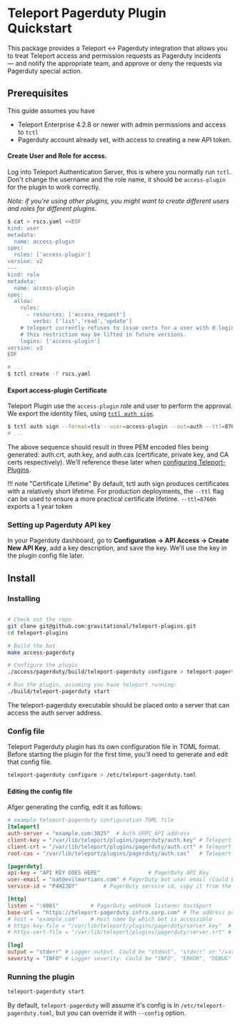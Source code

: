 # Teleport Pagerduty Plugin Quickstart

This package provides a Teleport ↔  Pagerduty integration that allows you to treat Teleport access and permission requests as Pagerduty incidents — and notify the appropriate team, and approve or deny the requests via Pagerduty special action.

## Prerequisites
This guide assumes you have

* Teleport Enterprise 4.2.8 or newer with admin permissions and access to `tctl`
* Pagerduty account already set, with access to creating a new API token. 

#### Create User and Role for access. 
Log into Teleport Authentication Server, this is where you normally run `tctl`. Don't change the username and the role name, it should be `access-plugin` for the plugin to work correctly.

_Note: if you're using other plugins, you might want to create different users and roles for different plugins_.

```bash
$ cat > rscs.yaml <<EOF
kind: user
metadata:
  name: access-plugin
spec:
  roles: ['access-plugin']
version: v2
---
kind: role
metadata:
  name: access-plugin
spec:
  allow:
    rules:
      - resources: ['access_request']
        verbs: ['list','read','update']
    # teleport currently refuses to issue certs for a user with 0 logins,
    # this restriction may be lifted in future versions.
    logins: ['access-plugin']
version: v3
EOF

# ...
$ tctl create -f rscs.yaml
```

#### Export access-plugin Certificate
Teleport Plugin use the `access-plugin` role and user to perform the approval. We export the identity files, using [`tctl auth sign`](https://gravitational.com/teleport/docs/cli-docs/#tctl-auth-sign).

```bash
$ tctl auth sign --format=tls --user=access-plugin --out=auth --ttl=8760h
# ...
```

The above sequence should result in three PEM encoded files being generated: auth.crt, auth.key, and auth.cas (certificate, private key, and CA certs respectively).  We'll reference these later when [configuring Teleport-Plugins](#configuration-file).

!!! note "Certificate Lifetime"
     By default, tctl auth sign produces certificates with a relatively short lifetime. For production deployments, the `--ttl` flag can be used to ensure a more practical certificate lifetime. `--ttl=8760h` exports a 1 year token

### Setting up Pagerduty API key

In your Pagerduty dashboard, go to **Configuration -> API Access -> Create New API Key**, add a key description, and save the key. We'll use the key in the plugin config file later.

## Install

### Installing 

```bash

# Check out the repo
git clone git@github.com:gravitational/teleport-plugins.git
cd teleport-plugins

# Build the bot
make access-pagerduty

# Configure the plugin
./access/pagerduty/build/teleport-pagerduty configure > teleport-pagertudy.toml

# Run the plugin, assuming you have teleport running: 
./build/teleport-pagerduty start
```
The teleport-pagerduty executable should be placed onto a server that can access the auth server address.

### Config file
Teleport Pagerduty plugin has its own configuration file in TOML format. Before starting the plugin for the first time, you'll need to generate and edit that config file. 

```bash
teleport-pagerduty configure > /etc/teleport-pagerduty.toml
```

#### Editing the config file
Afger generating the config, edit it as follows: 

```TOML
# example teleport-pagerduty configuration TOML file
[teleport]
auth-server = "example.com:3025"  # Auth GRPC API address
client-key = "/var/lib/teleport/plugins/pagerduty/auth.key" # Teleport GRPC client secret key
client-crt = "/var/lib/teleport/plugins/pagerduty/auth.crt" # Teleport GRPC client certificate
root-cas = "/var/lib/teleport/plugins/pagerduty/auth.cas"   # Teleport cluster CA certs

[pagerduty]
api-key = "API KEY GOES HERE"               # PagerDuty API Key
user-email = "nat@evilmartians.com" # PagerDuty bot user email (Could be admin email)
service-id = "P4HZJDY"        # PagerDuty service id, copy it from the Pagerduty service URL

[http]
listen = ":8081"          # PagerDuty webhook listener host&port
base-url = "https://teleport-pagerduty.infra.corp.com" # The address pagerduty uses to send webhooks when incidents (requests) are resolved — must be accessible from the internet.
# host = "example.com"    # Host name by which bot is accessible
# https-key-file = "/var/lib/teleport/plugins/pagerduty/server.key"  # TLS private key
# https-cert-file = "/var/lib/teleport/plugins/pagerduty/server.crt" # TLS certificate

[log]
output = "stderr" # Logger output. Could be "stdout", "stderr" or "/var/lib/teleport/pagerduty.log"
severity = "INFO" # Logger severity. Could be "INFO", "ERROR", "DEBUG" or "WARN".
```

### Running the plugin

```bash
teleport-pagerduty start
```

By default, `teleport-pagerduty` will assume it's config is in `/etc/teleport-pagerduty.toml`, but you can override it with `--config` option.
